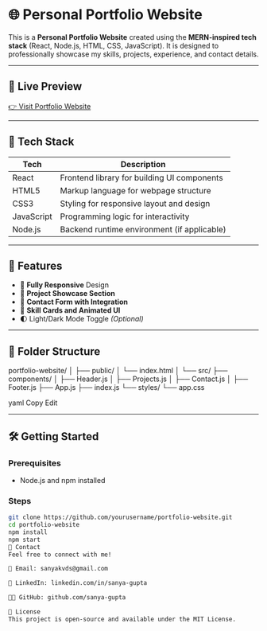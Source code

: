 # 🌐 Personal Portfolio Website

This is a **Personal Portfolio Website** created using the **MERN-inspired tech stack** (React, Node.js, HTML, CSS, JavaScript). It is designed to professionally showcase my skills, projects, experience, and contact details.

---

## 📸 Live Preview

[👉 Visit Portfolio Website](https://sanyaportfolio27.netlify.app/) 

---

## 🔧 Tech Stack

| Tech         | Description                                  |
|--------------|----------------------------------------------|
| React        | Frontend library for building UI components  |
| HTML5        | Markup language for webpage structure        |
| CSS3         | Styling for responsive layout and design     |
| JavaScript   | Programming logic for interactivity          |
| Node.js      | Backend runtime environment (if applicable)  |

---

## 🚀 Features

- 📱 **Fully Responsive** Design
- 🧩 **Project Showcase Section**
- 📧 **Contact Form with Integration**
- 🧠 **Skill Cards and Animated UI**
- 🌓 Light/Dark Mode Toggle *(Optional)*

---

## 📁 Folder Structure

portfolio-website/
│
├── public/
│ └── index.html
│
└── src/
├── components/
│ ├── Header.js
│ ├── Projects.js
│ ├── Contact.js
│ ├── Footer.js
├── App.js
├── index.js
└── styles/
└── app.css

yaml
Copy
Edit

---

## 🛠️ Getting Started

### Prerequisites

- Node.js and npm installed

### Steps

```bash
git clone https://github.com/yourusername/portfolio-website.git
cd portfolio-website
npm install
npm start
📩 Contact
Feel free to connect with me!

📧 Email: sanyakvds@gmail.com

💼 LinkedIn: linkedin.com/in/sanya-gupta

🧑‍💻 GitHub: github.com/sanya-gupta

📝 License
This project is open-source and available under the MIT License.

